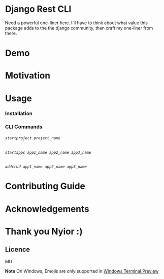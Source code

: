 <h1>
  Django Rest CLI
</h1>

<p>
    Need a powerful one-liner here. I'll have to think about what value this package adds to
    the the django community, then craft my one-liner from there.
</p>

# Demo


# Motivation

# Usage

### Installation

### CLI Commands

###### `startproject project_name`

###### `startapps app1_name app2_name app3_name`

###### `addcrud app1_name app2_name app3_name`

# Contributing Guide

# Acknowledgements

# Thank you Nyior :)

## Licence
MIT


**Note** On Windows, Emojis are only supported in [Windows Terminal Preview](https://www.microsoft.com/en-us/p/windows-terminal-preview/9n8g5rfz9xk3?activetab=pivot:overviewtab)